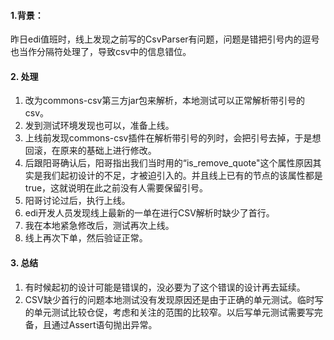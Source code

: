 <!-- date: 2020.02.29 12:13 -->
#### 1.背景：

昨日edi值班时，线上发现之前写的CsvParser有问题，问题是错把引号内的逗号也当作分隔符处理了，导致csv中的信息错位。

#### 2. 处理

1. 改为commons-csv第三方jar包来解析，本地测试可以正常解析带引号的csv。
2. 发到测试环境发现也可以，准备上线。
3. 上线前发现commons-csv插件在解析带引号的列时，会把引号去掉，于是想回滚，在原来的基础上进行修改。
4. 后跟阳哥确认后，阳哥指出我们当时用的“is_remove_quote"这个属性原因其实是我们起初设计的不足，才被迫引入的。并且线上已有的节点的该属性都是true，这就说明在此之前没有人需要保留引号。
5. 阳哥讨论过后，执行上线。
6. edi开发人员发现线上最新的一单在进行CSV解析时缺少了首行。
7. 我在本地紧急修改后，测试再次上线。
8. 线上再次下单，然后验证正常。
   
#### 3. 总结
1. 有时候起初的设计可能是错误的，没必要为了这个错误的设计再去延续。
2. CSV缺少首行的问题本地测试没有发现原因还是由于正确的单元测试。临时写的单元测试比较仓促，考虑和关注的范围的比较窄。以后写单元测试需要写完备，且通过Assert语句抛出异常。
